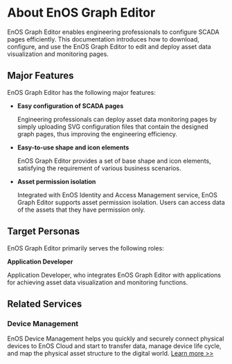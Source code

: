 # About EnOS Graph Editor

EnOS Graph Editor enables engineering professionals to configure SCADA pages efficiently. This documentation introduces how to download, configure, and use the EnOS Graph Editor to
edit and deploy asset data visualization and monitoring pages.

## Major Features

EnOS Graph Editor has the following major features:

- **Easy configuration of SCADA pages**

    Engineering professionals can deploy asset data monitoring pages by simply uploading SVG configuration files that contain the designed graph pages, thus improving the engineering efficiency. 

- **Easy-to-use shape and icon elements**

    EnOS Graph Editor provides a set of base shape and icon elements, satisfying the requirement of various business scenarios.

- **Asset permission isolation**

    Integrated with EnOS Identity and Access Management service, EnOS Graph Editor supports asset permission isolation. Users can access data of the assets that they have permission only.

## Target Personas

EnOS Graph Editor primarily serves the following roles:

**Application Developer**

Application Developer, who integrates EnOS Graph Editor with applications for achieving asset data visualization and monitoring functions.

## Related Services

### Device Management

EnOS Device Management helps you quickly and securely connect physical devices to EnOS Cloud and start to transfer data, manage device life cycle, and map the physical asset structure to the digital world. [Learn more >>](/docs/device-connection/en/latest/device_management_overview.html)
